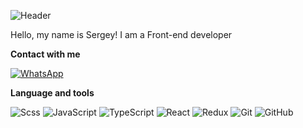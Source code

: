 ![Header](https://github.com/Mehader/Mehader/blob/main/my-logo.gif)

Hello, my name is Sergey! I am a Front-end developer


**Contact with me**

[![WhatsApp](https://img.shields.io/badge/WhatsApp-<COLOR>)](https://wa.me/+79536954501)

**Language and tools**

![Scss](https://img.shields.io/badge/SCSS-090909?style=for-the-badge&logo=SASS&logoColor) 
![JavaScript](https://img.shields.io/badge/Javascript-090909?style=for-the-badge&logo=Javascript&logoColor)
![TypeScript](https://img.shields.io/badge/TypeScript-090909?style=for-the-badge&logo=TypeScript&logoColor)
![React](https://img.shields.io/badge/React-090909?style=for-the-badge&logo=React&logoColor)
![Redux](https://img.shields.io/badge/Redux-090909?style=for-the-badge&logo=Redux&logoColor)
![Git](https://img.shields.io/badge/Git-090909?style=for-the-badge&logo=Git&logoColor)
![GitHub](https://img.shields.io/badge/GitHub-090909?style=for-the-badge&logo=GitHub&logoColor)
